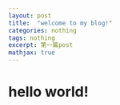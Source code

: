 ```yaml
---
layout: post
title:  "welcome to my blog!"
categories: nothing
tags: nothing
excerpt: 第一篇post
mathjax: true
---
```

# hello world!
